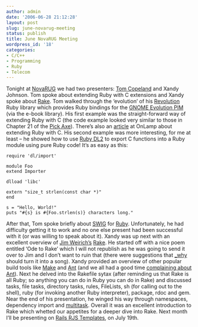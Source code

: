 ```yaml
---
author: admin
date: '2006-06-28 21:12:28'
layout: post
slug: june-novarug-meeting
status: publish
title: June NovaRUG Meeting
wordpress_id: '18'
categories:
- C/C++
- Programming
- Ruby
- Telecom
---
```


Tonight at [NovaRUG](http://www.novarug.org/) we had two presenters:
[Tom Copeland](http://tomcopeland.blogs.com/) and Xandy Johnson. Tom
spoke about extending Ruby with C extensions and Xandy spoke about
[Rake](http://rake.rubyforge.org/). Tom walked through the ‘evolution’
of his [Revolution](http://revolution.rubyforge.org/) Ruby library which
provides Ruby bindings for the [GNOME Evolution
PIM](http://www.gnome.org/projects/evolution/) (via the e-book library).
His first example was the straight-forward way of extending Ruby with C
(the code example looked very similar to those in Chapter 21 of the
[Pick Axe](http://pragmaticprogrammer.com/titles/ruby/index.html)).
There’s also an
[article](http://www.onlamp.com/pub/a/onlamp/2004/11/18/extending_ruby.html)
at OnLamp about extending Ruby with C. His second example was more
interesting, for me at least – he showed how to use [Ruby
DL2](http://rubyforge.org/projects/ruby-dl2/) to export C functions into
a Ruby module using pure Ruby code! It’s as easy as this:

    require 'dl/import'

    module Foo
    extend Importer

    dlload 'libc'

    extern "size_t strlen(const char *)"
    end

    s = "Hello, World!"
    puts "#{s} is #{Foo.strlen(s)} characters long."

After that, Tom spoke briefly about [SWIG](http://www.swig.org/) for
[Ruby](http://www.goto.info.waseda.ac.jp/~fukusima/ruby/swig-e.html).
Unfortunately, he had difficulty getting it to work and no one else
present had been successful with it (or was willing to speak about it).
Xandy was up next with an excellent overview of [Jim
Weirich’s](http://onestepback.org/)
[Rake](http://onestepback.org/articles/buildingwithrake/). He started
off with a nice poem entitled ‘Ode to Rake’ which I will not republish
as he was going to send it over to Jim and I don’t want to ruin that
(there were suggestions that [\_why](http://www.whytheluckystiff.net/)
should turn it into a song). Xandy provided an overview of other popular
build tools like [Make](http://www.gnu.org/software/make/) and
[Ant](http://ant.apache.org/) (and we all had a good time [complaining
about Ant](http://www.jroller.com/page/obie?entry=ant_was_a_one_day)).
Next he delved into the Rakefile sytax (after reminding us that Rake is
all Ruby; so anything you can do in Ruby you can do in Rake) and
discussed tasks, file tasks, directory tasks, rules, FileLists, sh (for
calling out to the shell), ruby (for invoking another Ruby interpreter),
package, rdoc and gem. Near the end of his presentation, he winged his
way through namespaces, dependency import and
[multitask](http://rake.rubyforge.org/classes/Rake/MultiTask.html).
Overall it was an excellent introduction to Rake which whetted our
appetites for a deeper dive into Rake. Next month I’ll be presenting on
[Rails RJS
Templates](http://www.codyfauser.com/articles/2005/11/20/rails-rjs-templates),
on July 19th.

